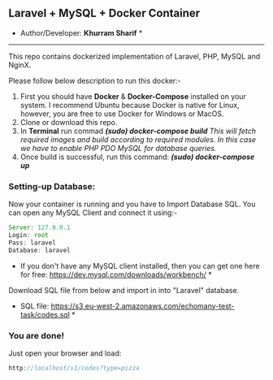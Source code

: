 ## Laravel + MySQL + Docker Container
* Author/Developer: **Khurram Sharif** *

------------
This repo contains dockerized implementation of Laravel, PHP, MySQL and NginX.

Please follow below description to run this docker:-

1. First you should have **Docker** & **Docker-Compose** installed on your system. I recommend Ubuntu because Docker is native for Linux, however, you are free to use Docker for Windows or MacOS.
2. Clone or download this repo.
3. In **Terminal** run commad ***(sudo) docker-compose build***
*This will fetch required images and build according to required modules. In this case we have to enable PHP PDO MySQL for database queries.*
4. Once build is successful, run this command: ***(sudo) docker-compose up***

### Setting-up Database: 

Now your container is running and you have to Import Database SQL. You can open any MySQL Client and connect it using:-
```javascript
Server: 127.0.0.1
Login: root
Pass: laravel
Database: laravel
```
* If you don't have any MySQL client installed, then you can get one here for free: 
https://dev.mysql.com/downloads/workbench/ *

Download SQL file from below and import in into "Laravel" database.
* SQL file: https://s3.eu-west-2.amazonaws.com/echomany-test-task/codes.sql *

### You are done! 
Just open your browser and load:
```javascript
http://localhost/v1/codes?type=pizza
```



